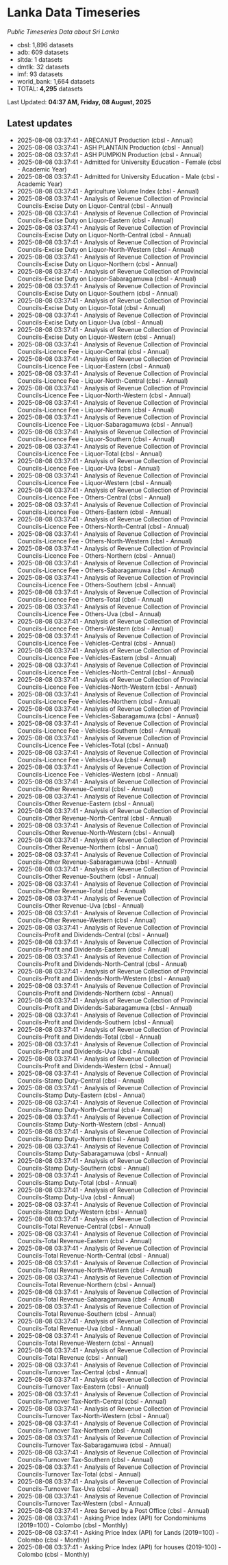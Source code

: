 # Lanka Data Timeseries
*Public Timeseries Data about Sri Lanka*

* cbsl: 1,896 datasets
* adb: 609 datasets
* sltda: 1 datasets
* dmtlk: 32 datasets
* imf: 93 datasets
* world_bank: 1,664 datasets
* TOTAL: **4,295** datasets

Last Updated: **04:37 AM, Friday, 08 August, 2025**

## Latest updates

* 2025-08-08 03:37:41 - ARECANUT Production (cbsl - Annual)
* 2025-08-08 03:37:41 - ASH PLANTAIN Production (cbsl - Annual)
* 2025-08-08 03:37:41 - ASH PUMPKIN Production (cbsl - Annual)
* 2025-08-08 03:37:41 - Admitted for University Education - Female (cbsl - Academic Year)
* 2025-08-08 03:37:41 - Admitted for University Education - Male (cbsl - Academic Year)
* 2025-08-08 03:37:41 - Agriculture Volume Index (cbsl - Annual)
* 2025-08-08 03:37:41 - Analysis of Revenue Collection of Provincial Councils-Excise Duty on Liquor-Central (cbsl - Annual)
* 2025-08-08 03:37:41 - Analysis of Revenue Collection of Provincial Councils-Excise Duty on Liquor-Eastern (cbsl - Annual)
* 2025-08-08 03:37:41 - Analysis of Revenue Collection of Provincial Councils-Excise Duty on Liquor-North-Central (cbsl - Annual)
* 2025-08-08 03:37:41 - Analysis of Revenue Collection of Provincial Councils-Excise Duty on Liquor-North-Western (cbsl - Annual)
* 2025-08-08 03:37:41 - Analysis of Revenue Collection of Provincial Councils-Excise Duty on Liquor-Northern (cbsl - Annual)
* 2025-08-08 03:37:41 - Analysis of Revenue Collection of Provincial Councils-Excise Duty on Liquor-Sabaragamuwa (cbsl - Annual)
* 2025-08-08 03:37:41 - Analysis of Revenue Collection of Provincial Councils-Excise Duty on Liquor-Southern (cbsl - Annual)
* 2025-08-08 03:37:41 - Analysis of Revenue Collection of Provincial Councils-Excise Duty on Liquor-Total (cbsl - Annual)
* 2025-08-08 03:37:41 - Analysis of Revenue Collection of Provincial Councils-Excise Duty on Liquor-Uva (cbsl - Annual)
* 2025-08-08 03:37:41 - Analysis of Revenue Collection of Provincial Councils-Excise Duty on Liquor-Western (cbsl - Annual)
* 2025-08-08 03:37:41 - Analysis of Revenue Collection of Provincial Councils-Licence Fee - Liquor-Central (cbsl - Annual)
* 2025-08-08 03:37:41 - Analysis of Revenue Collection of Provincial Councils-Licence Fee - Liquor-Eastern (cbsl - Annual)
* 2025-08-08 03:37:41 - Analysis of Revenue Collection of Provincial Councils-Licence Fee - Liquor-North-Central (cbsl - Annual)
* 2025-08-08 03:37:41 - Analysis of Revenue Collection of Provincial Councils-Licence Fee - Liquor-North-Western (cbsl - Annual)
* 2025-08-08 03:37:41 - Analysis of Revenue Collection of Provincial Councils-Licence Fee - Liquor-Northern (cbsl - Annual)
* 2025-08-08 03:37:41 - Analysis of Revenue Collection of Provincial Councils-Licence Fee - Liquor-Sabaragamuwa (cbsl - Annual)
* 2025-08-08 03:37:41 - Analysis of Revenue Collection of Provincial Councils-Licence Fee - Liquor-Southern (cbsl - Annual)
* 2025-08-08 03:37:41 - Analysis of Revenue Collection of Provincial Councils-Licence Fee - Liquor-Total (cbsl - Annual)
* 2025-08-08 03:37:41 - Analysis of Revenue Collection of Provincial Councils-Licence Fee - Liquor-Uva (cbsl - Annual)
* 2025-08-08 03:37:41 - Analysis of Revenue Collection of Provincial Councils-Licence Fee - Liquor-Western (cbsl - Annual)
* 2025-08-08 03:37:41 - Analysis of Revenue Collection of Provincial Councils-Licence Fee - Others-Central (cbsl - Annual)
* 2025-08-08 03:37:41 - Analysis of Revenue Collection of Provincial Councils-Licence Fee - Others-Eastern (cbsl - Annual)
* 2025-08-08 03:37:41 - Analysis of Revenue Collection of Provincial Councils-Licence Fee - Others-North-Central (cbsl - Annual)
* 2025-08-08 03:37:41 - Analysis of Revenue Collection of Provincial Councils-Licence Fee - Others-North-Western (cbsl - Annual)
* 2025-08-08 03:37:41 - Analysis of Revenue Collection of Provincial Councils-Licence Fee - Others-Northern (cbsl - Annual)
* 2025-08-08 03:37:41 - Analysis of Revenue Collection of Provincial Councils-Licence Fee - Others-Sabaragamuwa (cbsl - Annual)
* 2025-08-08 03:37:41 - Analysis of Revenue Collection of Provincial Councils-Licence Fee - Others-Southern (cbsl - Annual)
* 2025-08-08 03:37:41 - Analysis of Revenue Collection of Provincial Councils-Licence Fee - Others-Total (cbsl - Annual)
* 2025-08-08 03:37:41 - Analysis of Revenue Collection of Provincial Councils-Licence Fee - Others-Uva (cbsl - Annual)
* 2025-08-08 03:37:41 - Analysis of Revenue Collection of Provincial Councils-Licence Fee - Others-Western (cbsl - Annual)
* 2025-08-08 03:37:41 - Analysis of Revenue Collection of Provincial Councils-Licence Fee - Vehicles-Central (cbsl - Annual)
* 2025-08-08 03:37:41 - Analysis of Revenue Collection of Provincial Councils-Licence Fee - Vehicles-Eastern (cbsl - Annual)
* 2025-08-08 03:37:41 - Analysis of Revenue Collection of Provincial Councils-Licence Fee - Vehicles-North-Central (cbsl - Annual)
* 2025-08-08 03:37:41 - Analysis of Revenue Collection of Provincial Councils-Licence Fee - Vehicles-North-Western (cbsl - Annual)
* 2025-08-08 03:37:41 - Analysis of Revenue Collection of Provincial Councils-Licence Fee - Vehicles-Northern (cbsl - Annual)
* 2025-08-08 03:37:41 - Analysis of Revenue Collection of Provincial Councils-Licence Fee - Vehicles-Sabaragamuwa (cbsl - Annual)
* 2025-08-08 03:37:41 - Analysis of Revenue Collection of Provincial Councils-Licence Fee - Vehicles-Southern (cbsl - Annual)
* 2025-08-08 03:37:41 - Analysis of Revenue Collection of Provincial Councils-Licence Fee - Vehicles-Total (cbsl - Annual)
* 2025-08-08 03:37:41 - Analysis of Revenue Collection of Provincial Councils-Licence Fee - Vehicles-Uva (cbsl - Annual)
* 2025-08-08 03:37:41 - Analysis of Revenue Collection of Provincial Councils-Licence Fee - Vehicles-Western (cbsl - Annual)
* 2025-08-08 03:37:41 - Analysis of Revenue Collection of Provincial Councils-Other Revenue-Central (cbsl - Annual)
* 2025-08-08 03:37:41 - Analysis of Revenue Collection of Provincial Councils-Other Revenue-Eastern (cbsl - Annual)
* 2025-08-08 03:37:41 - Analysis of Revenue Collection of Provincial Councils-Other Revenue-North-Central (cbsl - Annual)
* 2025-08-08 03:37:41 - Analysis of Revenue Collection of Provincial Councils-Other Revenue-North-Western (cbsl - Annual)
* 2025-08-08 03:37:41 - Analysis of Revenue Collection of Provincial Councils-Other Revenue-Northern (cbsl - Annual)
* 2025-08-08 03:37:41 - Analysis of Revenue Collection of Provincial Councils-Other Revenue-Sabaragamuwa (cbsl - Annual)
* 2025-08-08 03:37:41 - Analysis of Revenue Collection of Provincial Councils-Other Revenue-Southern (cbsl - Annual)
* 2025-08-08 03:37:41 - Analysis of Revenue Collection of Provincial Councils-Other Revenue-Total (cbsl - Annual)
* 2025-08-08 03:37:41 - Analysis of Revenue Collection of Provincial Councils-Other Revenue-Uva (cbsl - Annual)
* 2025-08-08 03:37:41 - Analysis of Revenue Collection of Provincial Councils-Other Revenue-Western (cbsl - Annual)
* 2025-08-08 03:37:41 - Analysis of Revenue Collection of Provincial Councils-Profit and Dividends-Central (cbsl - Annual)
* 2025-08-08 03:37:41 - Analysis of Revenue Collection of Provincial Councils-Profit and Dividends-Eastern (cbsl - Annual)
* 2025-08-08 03:37:41 - Analysis of Revenue Collection of Provincial Councils-Profit and Dividends-North-Central (cbsl - Annual)
* 2025-08-08 03:37:41 - Analysis of Revenue Collection of Provincial Councils-Profit and Dividends-North-Western (cbsl - Annual)
* 2025-08-08 03:37:41 - Analysis of Revenue Collection of Provincial Councils-Profit and Dividends-Northern (cbsl - Annual)
* 2025-08-08 03:37:41 - Analysis of Revenue Collection of Provincial Councils-Profit and Dividends-Sabaragamuwa (cbsl - Annual)
* 2025-08-08 03:37:41 - Analysis of Revenue Collection of Provincial Councils-Profit and Dividends-Southern (cbsl - Annual)
* 2025-08-08 03:37:41 - Analysis of Revenue Collection of Provincial Councils-Profit and Dividends-Total (cbsl - Annual)
* 2025-08-08 03:37:41 - Analysis of Revenue Collection of Provincial Councils-Profit and Dividends-Uva (cbsl - Annual)
* 2025-08-08 03:37:41 - Analysis of Revenue Collection of Provincial Councils-Profit and Dividends-Western (cbsl - Annual)
* 2025-08-08 03:37:41 - Analysis of Revenue Collection of Provincial Councils-Stamp Duty-Central (cbsl - Annual)
* 2025-08-08 03:37:41 - Analysis of Revenue Collection of Provincial Councils-Stamp Duty-Eastern (cbsl - Annual)
* 2025-08-08 03:37:41 - Analysis of Revenue Collection of Provincial Councils-Stamp Duty-North-Central (cbsl - Annual)
* 2025-08-08 03:37:41 - Analysis of Revenue Collection of Provincial Councils-Stamp Duty-North-Western (cbsl - Annual)
* 2025-08-08 03:37:41 - Analysis of Revenue Collection of Provincial Councils-Stamp Duty-Northern (cbsl - Annual)
* 2025-08-08 03:37:41 - Analysis of Revenue Collection of Provincial Councils-Stamp Duty-Sabaragamuwa (cbsl - Annual)
* 2025-08-08 03:37:41 - Analysis of Revenue Collection of Provincial Councils-Stamp Duty-Southern (cbsl - Annual)
* 2025-08-08 03:37:41 - Analysis of Revenue Collection of Provincial Councils-Stamp Duty-Total (cbsl - Annual)
* 2025-08-08 03:37:41 - Analysis of Revenue Collection of Provincial Councils-Stamp Duty-Uva (cbsl - Annual)
* 2025-08-08 03:37:41 - Analysis of Revenue Collection of Provincial Councils-Stamp Duty-Western (cbsl - Annual)
* 2025-08-08 03:37:41 - Analysis of Revenue Collection of Provincial Councils-Total Revenue-Central (cbsl - Annual)
* 2025-08-08 03:37:41 - Analysis of Revenue Collection of Provincial Councils-Total Revenue-Eastern (cbsl - Annual)
* 2025-08-08 03:37:41 - Analysis of Revenue Collection of Provincial Councils-Total Revenue-North-Central (cbsl - Annual)
* 2025-08-08 03:37:41 - Analysis of Revenue Collection of Provincial Councils-Total Revenue-North-Western (cbsl - Annual)
* 2025-08-08 03:37:41 - Analysis of Revenue Collection of Provincial Councils-Total Revenue-Northern (cbsl - Annual)
* 2025-08-08 03:37:41 - Analysis of Revenue Collection of Provincial Councils-Total Revenue-Sabaragamuwa (cbsl - Annual)
* 2025-08-08 03:37:41 - Analysis of Revenue Collection of Provincial Councils-Total Revenue-Southern (cbsl - Annual)
* 2025-08-08 03:37:41 - Analysis of Revenue Collection of Provincial Councils-Total Revenue-Uva (cbsl - Annual)
* 2025-08-08 03:37:41 - Analysis of Revenue Collection of Provincial Councils-Total Revenue-Western (cbsl - Annual)
* 2025-08-08 03:37:41 - Analysis of Revenue Collection of Provincial Councils-Total Revenue (cbsl - Annual)
* 2025-08-08 03:37:41 - Analysis of Revenue Collection of Provincial Councils-Turnover Tax-Central (cbsl - Annual)
* 2025-08-08 03:37:41 - Analysis of Revenue Collection of Provincial Councils-Turnover Tax-Eastern (cbsl - Annual)
* 2025-08-08 03:37:41 - Analysis of Revenue Collection of Provincial Councils-Turnover Tax-North-Central (cbsl - Annual)
* 2025-08-08 03:37:41 - Analysis of Revenue Collection of Provincial Councils-Turnover Tax-North-Western (cbsl - Annual)
* 2025-08-08 03:37:41 - Analysis of Revenue Collection of Provincial Councils-Turnover Tax-Northern (cbsl - Annual)
* 2025-08-08 03:37:41 - Analysis of Revenue Collection of Provincial Councils-Turnover Tax-Sabaragamuwa (cbsl - Annual)
* 2025-08-08 03:37:41 - Analysis of Revenue Collection of Provincial Councils-Turnover Tax-Southern (cbsl - Annual)
* 2025-08-08 03:37:41 - Analysis of Revenue Collection of Provincial Councils-Turnover Tax-Total (cbsl - Annual)
* 2025-08-08 03:37:41 - Analysis of Revenue Collection of Provincial Councils-Turnover Tax-Uva (cbsl - Annual)
* 2025-08-08 03:37:41 - Analysis of Revenue Collection of Provincial Councils-Turnover Tax-Western (cbsl - Annual)
* 2025-08-08 03:37:41 - Area Served by a Post Office (cbsl - Annual)
* 2025-08-08 03:37:41 - Asking Price Index (API) for Condominiums (2019=100) - Colombo (cbsl - Monthly)
* 2025-08-08 03:37:41 - Asking Price Index (API) for Lands (2019=100) - Colombo (cbsl - Monthly)
* 2025-08-08 03:37:41 - Asking Price Index (API) for houses (2019-100) - Colombo (cbsl - Monthly)